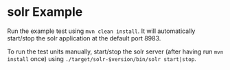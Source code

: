 # solr Example

Run the example test using `mvn clean install`. It will automatically start/stop the
solr application at the default port 8983.

To run the test units manually, start/stop the solr server (after having run `mvn install`
once) using `./target/solr-$version/bin/solr start|stop`.

